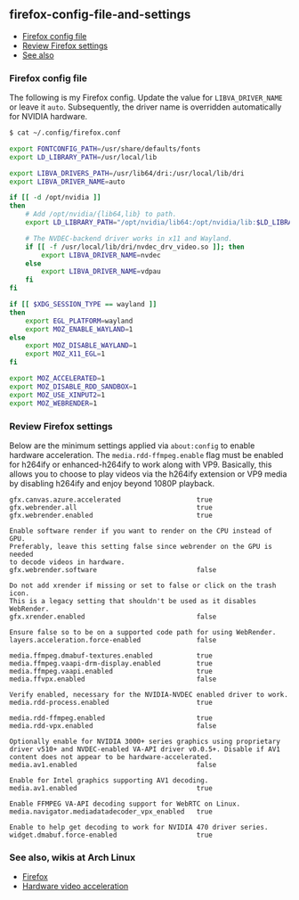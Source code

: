 ## firefox-config-file-and-settings

* [Firefox config file](#config)
* [Review Firefox settings](#settings)
* [See also](#wikis)

### <a id="config">Firefox config file

The following is my Firefox config. Update the value for `LIBVA_DRIVER_NAME` or leave it `auto`. Subsequently, the driver name is overridden automatically for NVIDIA hardware.

```bash
$ cat ~/.config/firefox.conf

export FONTCONFIG_PATH=/usr/share/defaults/fonts
export LD_LIBRARY_PATH=/usr/local/lib

export LIBVA_DRIVERS_PATH=/usr/lib64/dri:/usr/local/lib/dri
export LIBVA_DRIVER_NAME=auto

if [[ -d /opt/nvidia ]]
then
    # Add /opt/nvidia/{lib64,lib} to path.
    export LD_LIBRARY_PATH="/opt/nvidia/lib64:/opt/nvidia/lib:$LD_LIBRARY_PATH"

    # The NVDEC-backend driver works in x11 and Wayland.
    if [[ -f /usr/local/lib/dri/nvdec_drv_video.so ]]; then
        export LIBVA_DRIVER_NAME=nvdec
    else
        export LIBVA_DRIVER_NAME=vdpau
    fi
fi

if [[ $XDG_SESSION_TYPE == wayland ]]
then
    export EGL_PLATFORM=wayland
    export MOZ_ENABLE_WAYLAND=1
else
    export MOZ_DISABLE_WAYLAND=1
    export MOZ_X11_EGL=1
fi

export MOZ_ACCELERATED=1
export MOZ_DISABLE_RDD_SANDBOX=1
export MOZ_USE_XINPUT2=1
export MOZ_WEBRENDER=1
```

### <a id="settings">Review Firefox settings

Below are the minimum settings applied via `about:config` to enable hardware acceleration. The `media.rdd-ffmpeg.enable` flag must be enabled for h264ify or enhanced-h264ify to work along with VP9. Basically, this allows you to choose to play videos via the h264ify extension or VP9 media by disabling h264ify and enjoy beyond 1080P playback.

```text
gfx.canvas.azure.accelerated                   true
gfx.webrender.all                              true
gfx.webrender.enabled                          true

Enable software render if you want to render on the CPU instead of GPU.
Preferably, leave this setting false since webrender on the GPU is needed
to decode videos in hardware.
gfx.webrender.software                         false

Do not add xrender if missing or set to false or click on the trash icon.
This is a legacy setting that shouldn't be used as it disables WebRender.
gfx.xrender.enabled                            false

Ensure false so to be on a supported code path for using WebRender.
layers.acceleration.force-enabled              false

media.ffmpeg.dmabuf-textures.enabled           true
media.ffmpeg.vaapi-drm-display.enabled         true
media.ffmpeg.vaapi.enabled                     true
media.ffvpx.enabled                            false

Verify enabled, necessary for the NVIDIA-NVDEC enabled driver to work.
media.rdd-process.enabled                      true

media.rdd-ffmpeg.enabled                       true
media.rdd-vpx.enabled                          false

Optionally enable for NVIDIA 3000+ series graphics using proprietary
driver v510+ and NVDEC-enabled VA-API driver v0.0.5+. Disable if AV1
content does not appear to be hardware-accelerated.
media.av1.enabled                              false

Enable for Intel graphics supporting AV1 decoding.
media.av1.enabled                              true

Enable FFMPEG VA-API decoding support for WebRTC on Linux.
media.navigator.mediadatadecoder_vpx_enabled   true

Enable to help get decoding to work for NVIDIA 470 driver series.
widget.dmabuf.force-enabled                    true
```

### <a id="wikis">See also, wikis at Arch Linux

* [Firefox](https://wiki.archlinux.org/title/Firefox)
* [Hardware video acceleration](https://wiki.archlinux.org/title/Hardware_video_acceleration)

